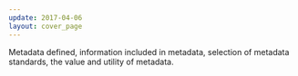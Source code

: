 ```yaml
---
update: 2017-04-06
layout: cover_page
---
```


Metadata defined, information included in metadata, selection of metadata standards, the value and utility of metadata.
